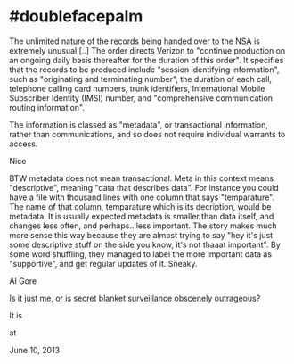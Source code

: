 # #doublefacepalm
The unlimited nature of the records being handed over to the NSA is extremely unusual [..] The order directs Verizon to "continue production on an ongoing daily basis thereafter for the duration of this order". It specifies that the records to be produced include "session identifying information", such as "originating and terminating number", the duration of each call, telephone calling card numbers, trunk identifiers, International Mobile Subscriber Identity (IMSI) number, and "comprehensive communication routing information".

The information is classed as "metadata", or transactional information, rather than communications, and so does not require individual warrants to access.

Nice 

BTW metadata does not mean transactional. Meta in this context means "descriptive", meaning "data that describes data". For instance you could have a file with thousand lines with one column that says "temparature". The name of that column, temparature which is its decription, would be  metadata. It is usually expected metadata is smaller than data itself, and changes less often, and perhaps.. less important. The story makes much more sense this way because they are almost trying to say "hey it's just some descriptive stuff on the side you know, it's not thaaat important". By some word shuffling, they managed to label the more important data as "supportive", and get regular updates of it. Sneaky.

Al Gore

Is it just me, or is secret blanket surveillance obscenely outrageous?

It is








at

June 10, 2013















